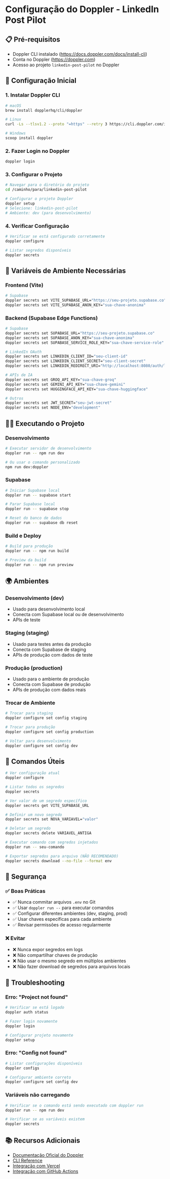 # Configuração do Doppler - LinkedIn Post Pilot

## 📋 Pré-requisitos

- Doppler CLI instalado (https://docs.doppler.com/docs/install-cli)
- Conta no Doppler (https://doppler.com)
- Acesso ao projeto `linkedin-post-pilot` no Doppler

## 🚀 Configuração Inicial

### 1. Instalar Doppler CLI

```bash
# macOS
brew install dopplerhq/cli/doppler

# Linux
curl -Ls --tlsv1.2 --proto "=https" --retry 3 https://cli.doppler.com/install.sh | sudo sh

# Windows
scoop install doppler
```

### 2. Fazer Login no Doppler

```bash
doppler login
```

### 3. Configurar o Projeto

```bash
# Navegar para o diretório do projeto
cd /caminho/para/linkedin-post-pilot

# Configurar o projeto Doppler
doppler setup
# Selecione: linkedin-post-pilot
# Ambiente: dev (para desenvolvimento)
```

### 4. Verificar Configuração

```bash
# Verificar se está configurado corretamente
doppler configure

# Listar segredos disponíveis
doppler secrets
```

## 🔐 Variáveis de Ambiente Necessárias

### Frontend (Vite)
```bash
# Supabase
doppler secrets set VITE_SUPABASE_URL="https://seu-projeto.supabase.co"
doppler secrets set VITE_SUPABASE_ANON_KEY="sua-chave-anonima"
```

### Backend (Supabase Edge Functions)
```bash
# Supabase
doppler secrets set SUPABASE_URL="https://seu-projeto.supabase.co"
doppler secrets set SUPABASE_ANON_KEY="sua-chave-anonima"
doppler secrets set SUPABASE_SERVICE_ROLE_KEY="sua-chave-service-role"

# LinkedIn OAuth
doppler secrets set LINKEDIN_CLIENT_ID="seu-client-id"
doppler secrets set LINKEDIN_CLIENT_SECRET="seu-client-secret"
doppler secrets set LINKEDIN_REDIRECT_URI="http://localhost:8080/auth/linkedin/callback"

# APIs de IA
doppler secrets set GROQ_API_KEY="sua-chave-groq"
doppler secrets set GEMINI_API_KEY="sua-chave-gemini"
doppler secrets set HUGGINGFACE_API_KEY="sua-chave-huggingface"

# Outros
doppler secrets set JWT_SECRET="seu-jwt-secret"
doppler secrets set NODE_ENV="development"
```

## 🏃‍♂️ Executando o Projeto

### Desenvolvimento
```bash
# Executar servidor de desenvolvimento
doppler run -- npm run dev

# Ou usar o comando personalizado
npm run dev:doppler
```

### Supabase
```bash
# Iniciar Supabase local
doppler run -- supabase start

# Parar Supabase local
doppler run -- supabase stop

# Reset do banco de dados
doppler run -- supabase db reset
```

### Build e Deploy
```bash
# Build para produção
doppler run -- npm run build

# Preview da build
doppler run -- npm run preview
```

## 🌍 Ambientes

### Desenvolvimento (dev)
- Usado para desenvolvimento local
- Conecta com Supabase local ou de desenvolvimento
- APIs de teste

### Staging (staging)
- Usado para testes antes da produção
- Conecta com Supabase de staging
- APIs de produção com dados de teste

### Produção (production)
- Usado para o ambiente de produção
- Conecta com Supabase de produção
- APIs de produção com dados reais

### Trocar de Ambiente
```bash
# Trocar para staging
doppler configure set config staging

# Trocar para produção
doppler configure set config production

# Voltar para desenvolvimento
doppler configure set config dev
```

## 🔧 Comandos Úteis

```bash
# Ver configuração atual
doppler configure

# Listar todos os segredos
doppler secrets

# Ver valor de um segredo específico
doppler secrets get VITE_SUPABASE_URL

# Definir um novo segredo
doppler secrets set NOVA_VARIAVEL="valor"

# Deletar um segredo
doppler secrets delete VARIAVEL_ANTIGA

# Executar comando com segredos injetados
doppler run -- seu-comando

# Exportar segredos para arquivo (NÃO RECOMENDADO)
doppler secrets download --no-file --format env
```

## 🚨 Segurança

### ✅ Boas Práticas
- ✅ Nunca commitar arquivos `.env` no Git
- ✅ Usar `doppler run --` para executar comandos
- ✅ Configurar diferentes ambientes (dev, staging, prod)
- ✅ Usar chaves específicas para cada ambiente
- ✅ Revisar permissões de acesso regularmente

### ❌ Evitar
- ❌ Nunca expor segredos em logs
- ❌ Não compartilhar chaves de produção
- ❌ Não usar o mesmo segredo em múltiplos ambientes
- ❌ Não fazer download de segredos para arquivos locais

## 🐛 Troubleshooting

### Erro: "Project not found"
```bash
# Verificar se está logado
doppler auth status

# Fazer login novamente
doppler login

# Configurar projeto novamente
doppler setup
```

### Erro: "Config not found"
```bash
# Listar configurações disponíveis
doppler configs

# Configurar ambiente correto
doppler configure set config dev
```

### Variáveis não carregando
```bash
# Verificar se o comando está sendo executado com doppler run
doppler run -- npm run dev

# Verificar se as variáveis existem
doppler secrets
```

## 📚 Recursos Adicionais

- [Documentação Oficial do Doppler](https://docs.doppler.com/)
- [CLI Reference](https://docs.doppler.com/docs/cli)
- [Integração com Vercel](https://docs.doppler.com/docs/vercel)
- [Integração com GitHub Actions](https://docs.doppler.com/docs/github-actions)